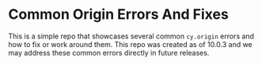# Common Origin Errors And Fixes

This is a simple repo that showcases several common `cy.origin` errors and how to fix or work around them. This repo was created as of 10.0.3 and we may address these common errors directly in future releases.
